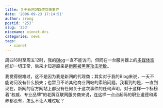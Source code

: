 ```yaml
---
title: 关于新网DNS遭攻击事件
date: '2006-09-23 17:14:51'
author: zrong
postid: '253'
slug: '253'
nicename: xinnet-dns
categories: news
tags:
  - xinnet
---
```


周四16时至周五12时，我的[Blog](http://www.zengrong.net/)一直不能访问，但同在一台服务器上的[多媒体空间](http://cai.mediasky.cn)却一切正常，后来才知道原来是[新网被黑客攻击所致](http://it.sohu.com/20060921/n245471364.shtml)。

我觉得很难过，这不是因为我是新网的代理商；其实对于我的Blog来说，一天不能访问没有什么损失；也暂且不论其他商业网站的索赔问题。我看到的是，一直到现在，新网的官方网站上都没有任何关于这次事件的任何声明。对于这样一个标榜着“权威、专业品牌”的老牌互联网服务商来说，连这样一点点起码的职业道德和素养都没有，怎么不让人难过呢？

